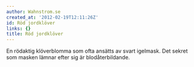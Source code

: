 ```yaml
---
author: Wahnstrom.se
created_at: '2012-02-19T12:11:26Z'
id: Röd jordklöver
links: {}
title: Röd jordklöver
---
```


En rödaktig klöverblomma som ofta ansätts av svart igelmask. Det sekret som masken lämnar efter sig
är blodåterbildande.